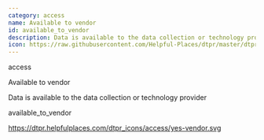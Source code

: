 ```yaml
---
category: access
name: Available to vendor
id: available_to_vendor
description: Data is available to the data collection or technology provider
icon: https://raw.githubusercontent.com/Helpful-Places/dtpr/master/dtpr_icons/access/yes-vendor.svg
---
```

access

Available to vendor

Data is available to the data collection or technology provider

available_to_vendor

https://dtpr.helpfulplaces.com/dtpr_icons/access/yes-vendor.svg